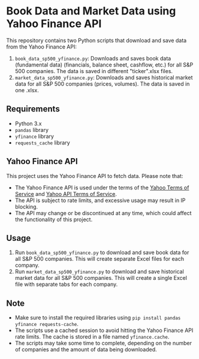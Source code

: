 # Book Data and Market Data using Yahoo Finance API

This repository contains two Python scripts that download and save data from the Yahoo Finance API:

1. `book_data_sp500_yfinance.py`: Downloads and saves book data (fundamental data) (financials, balance sheet, cashflow, etc.) for all S&P 500 companies. The data is saved in different "ticker".xlsx files.
2. `market_data_sp500_yfinance.py`: Downloads and saves historical market data for all S&P 500 companies (prices, volumes). The data is saved in one .xlsx.

## Requirements

* Python 3.x
* `pandas` library
* `yfinance` library
* `requests_cache` library

## Yahoo Finance API

This project uses the Yahoo Finance API to fetch data. Please note that:

* The Yahoo Finance API is used under the terms of the [Yahoo Terms of Service](https://policies.yahoo.com/us/en/yahoo/terms/index.htm) and [Yahoo API Terms of Service](https://legal.yahoo.com/us/en/yahoo/terms/product-atos/apiforydn/index.html).
* The API is subject to rate limits, and excessive usage may result in IP blocking.
* The API may change or be discontinued at any time, which could affect the functionality of this project.


## Usage

1. Run `book_data_sp500_yfinance.py` to download and save book data for all S&P 500 companies. This will create separate Excel files for each company.
2. Run `market_data_sp500_yfinance.py` to download and save historical market data for all S&P 500 companies. This will create a single Excel file with separate tabs for each company.

## Note

* Make sure to install the required libraries using `pip install pandas yfinance requests-cache`.
* The scripts use a cached session to avoid hitting the Yahoo Finance API rate limits. The cache is stored in a file named `yfinance.cache`.
* The scripts may take some time to complete, depending on the number of companies and the amount of data being downloaded.
